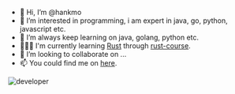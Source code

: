 - 👋 Hi, I’m @hankmo
- 👀 I’m interested in programming, i am expert in java, go, python, javascript etc.
- 🌱 I’m always keep learning on java, golang, python etc.
- 👨🏻‍💻 I'm currently learning [Rust](https://www.rust-lang.org/) through [rust-course](https://github.com/sunface/rust-course).
- 💞️ I’m looking to collaborate on ...
- 📫 You could find me on [here](https://hankmo.com).

<!---
huzhouv/huzhouv is a ✨ special ✨ repository because its `README.md` (this file) appears on your GitHub profile.
You can click the Preview link to take a look at your changes.
--->

![developer](https://huzhou.site/developer-github.gif)
